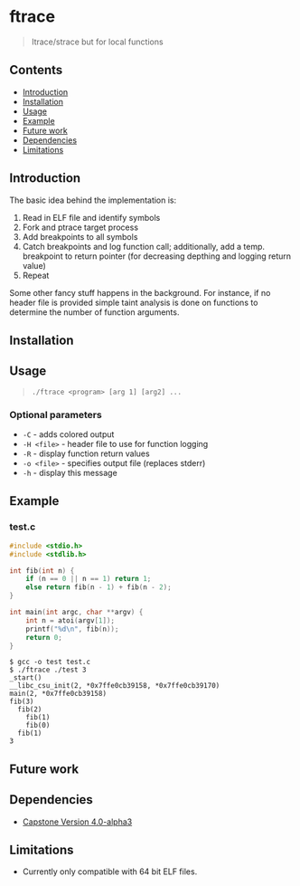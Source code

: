 # ftrace
> ltrace/strace but for local functions

## Contents
- [Introduction](#introduction)
- [Installation](#installation)
- [Usage](#usage)
- [Example](#example)
- [Future work](#future-work)
- [Dependencies](#dependencies)
- [Limitations](#limitations)

## Introduction
The basic idea behind the implementation is:

1. Read in ELF file and identify symbols
2. Fork and ptrace target process
3. Add breakpoints to all symbols
4. Catch breakpoints and log function call; additionally, add a temp. breakpoint to return pointer (for decreasing depthing and logging return value)
5. Repeat

Some other fancy stuff happens in the background. For instance, if no header file is provided simple taint analysis is done on functions to determine the number of function arguments.

## Installation

## Usage

> `./ftrace <program> [arg 1] [arg2] ...`

### Optional parameters
- `-C` - adds colored output
- `-H <file>` - header file to use for function logging
- `-R` - display function return values
- `-o <file>` - specifies output file (replaces stderr)
- `-h` - display this message

## Example

### test.c
``` c
#include <stdio.h>
#include <stdlib.h>

int fib(int n) {
	if (n == 0 || n == 1) return 1;
	else return fib(n - 1) + fib(n - 2);
}

int main(int argc, char **argv) {
	int n = atoi(argv[1]);
	printf("%d\n", fib(n));
	return 0;
}
```
  

```
$ gcc -o test test.c
$ ./ftrace ./test 3
_start()
__libc_csu_init(2, *0x7ffe0cb39158, *0x7ffe0cb39170)
main(2, *0x7ffe0cb39158)
fib(3)
  fib(2)
    fib(1)
    fib(0)
  fib(1)
3
```


## Future work

## Dependencies 

* [Capstone Version 4.0-alpha3](https://github.com/aquynh/capstone/releases/tag/4.0-alpha3)

## Limitations
- Currently only compatible with 64 bit ELF files.
